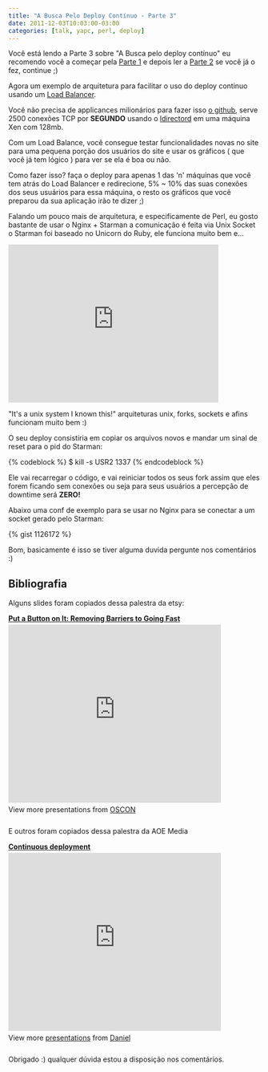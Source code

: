 ```yaml
---
title: "A Busca Pelo Deploy Contínuo - Parte 3"
date: 2011-12-03T10:03:00-03:00
categories: [talk, yapc, perl, deploy]
---
```


<div id="litlebox">
Você está lendo a Parte 3 sobre "A Busca pelo deploy contínuo" eu recomendo você a começar pela <a href="/blog/2011/12/02/a-busca-pelo-deploy-continuo-parte-1/">Parte 1</a> e depois ler a <a href="/blog/2011/12/02/a-busca-pelo-deploy-continuo-parte-2/">Parte 2</a> se você já o fez, continue ;)
</div>


Agora um exemplo de arquitetura para facilitar o uso do deploy continuo usando um [Load Balancer](http://en.wikipedia.org/wiki/Load_balancing_(computing)).

Você não precisa de applicances milionários para fazer isso [o github](http://www.anchor.com.au/blog/2009/10/load-balancing-at-github-why-ldirectord/), serve 2500 conexões TCP por **SEGUNDO** usando o [ldirectord](http://horms.net/projects/ldirectord/) em uma máquina Xen com 128mb.

Com um Load Balance, você consegue testar funcionalidades novas no site para uma pequena porção dos usuários do site e usar os gráficos ( que você já tem lógico ) para ver se ela é boa ou não.

Como fazer isso? faça o deploy para apenas 1 das 'n' máquinas que você tem atrás do Load Balancer e redirecione, 5% ~ 10% das suas conexões dos seus usuários para essa máquina, o resto os gráficos que você preparou da sua aplicação irão te dizer ;)

Falando um pouco mais de arquitetura, e especificamente de Perl, eu gosto bastante de usar o Nginx + Starman a comunicação é feita via Unix Socket o Starman foi baseado no Unicorn do Ruby, ele funciona muito bem e...

<iframe width="420" height="315" src="https://www.youtube.com/embed/dFUlAQZB9Ng" frameborder="0" allowfullscreen></iframe>

"It's a unix system I known this!" arquiteturas unix, forks, sockets e afins funcionam muito bem :)

O seu deploy consistiria em copiar os arquivos novos e mandar um sinal de reset para o pid do Starman:

{% codeblock %}
$ kill -s USR2 1337
{% endcodeblock %}

Ele vai recarregar o código, e vai reiniciar todos os seus fork assim que eles forem ficando sem conexões ou seja para seus usuários a percepção de downtime será **ZERO!**

Abaixo uma conf de exemplo para se usar no Nginx para se conectar a um socket gerado pelo Starman:

{% gist 1126172 %}

Bom, basicamente é isso se tiver alguma duvida pergunte nos comentários :)

## Bibliografia ##

Alguns slides foram copiados dessa palestra da etsy:

<div style="width:425px" id="__ss_8727786"> <strong style="display:block;margin:12px 0 4px"><a href="https://www.slideshare.net/OReillyOSCON/put-a-button-on-it-removing-barriers-to-going-fast" title="Put a Button on It: Removing Barriers to Going Fast" target="_blank">Put a Button on It: Removing Barriers to Going Fast</a></strong> <iframe src="https://www.slideshare.net/slideshow/embed_code/8727786" width="425" height="355" frameborder="0" marginwidth="0" marginheight="0" scrolling="no"></iframe> <div style="padding:5px 0 12px"> View more presentations from <a href="https://www.slideshare.net/OReillyOSCON" target="_blank">OSCON </a> </div> </div>

E outros foram copiados dessa palestra da AOE Media

<div style="width:425px" id="__ss_5345889"> <strong style="display:block;margin:12px 0 4px"><a href="https://www.slideshare.net/typo3media/continuous-deployment-5345889" title="Continuous deployment" target="_blank">Continuous deployment</a></strong> <iframe src="https://www.slideshare.net/slideshow/embed_code/5345889" width="425" height="355" frameborder="0" marginwidth="0" marginheight="0" scrolling="no"></iframe> <div style="padding:5px 0 12px"> View more <a href="https://www.slideshare.net/" target="_blank">presentations</a> from <a href="https://www.slideshare.net/typo3media" target="_blank">Daniel</a> </div> </div>

Obrigado :) qualquer dúvida estou a disposição nos comentários.
